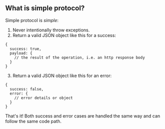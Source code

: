 ## What is simple protocol?

Simple protocol is *simple*:  
1) Never intentionally throw exceptions.
2) Return a valid JSON object like this for a success:
```
{
  success: true,
  payload: {
    // the result of the operation, i.e. an http response body
  }
}
```
3) Return a valid JSON object like this for an error:
```
{
  success: false,
  error: {
    // error details or object
  }
}
```
That's it!  Both success and error cases are handled the same way and can follow the same code path.
